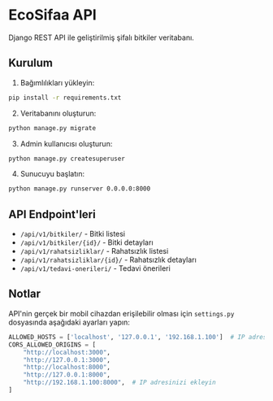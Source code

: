 # EcoSifaa API

Django REST API ile geliştirilmiş şifalı bitkiler veritabanı.

## Kurulum

1. Bağımlılıkları yükleyin:
```bash
pip install -r requirements.txt
```

2. Veritabanını oluşturun:
```bash
python manage.py migrate
```

3. Admin kullanıcısı oluşturun:
```bash
python manage.py createsuperuser
```

4. Sunucuyu başlatın:
```bash
python manage.py runserver 0.0.0.0:8000
```

## API Endpoint'leri

- `/api/v1/bitkiler/` - Bitki listesi
- `/api/v1/bitkiler/{id}/` - Bitki detayları
- `/api/v1/rahatsizliklar/` - Rahatsızlık listesi
- `/api/v1/rahatsizliklar/{id}/` - Rahatsızlık detayları
- `/api/v1/tedavi-onerileri/` - Tedavi önerileri

## Notlar

API'nin gerçek bir mobil cihazdan erişilebilir olması için `settings.py` dosyasında aşağıdaki ayarları yapın:

```python
ALLOWED_HOSTS = ['localhost', '127.0.0.1', '192.168.1.100']  # IP adresinizi ekleyin
CORS_ALLOWED_ORIGINS = [
    "http://localhost:3000",
    "http://127.0.0.1:3000",
    "http://localhost:8000",
    "http://127.0.0.1:8000",
    "http://192.168.1.100:8000",  # IP adresinizi ekleyin
]
``` 